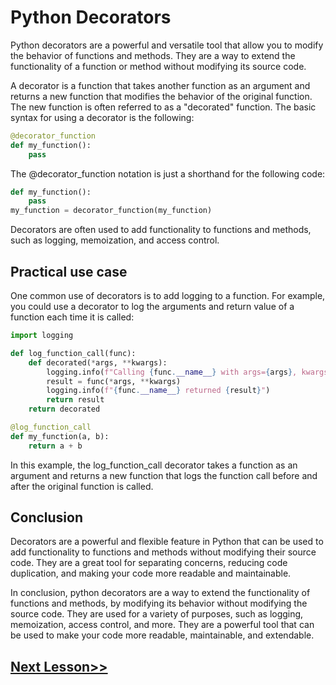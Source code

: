 # Python Decorators
Python decorators are a powerful and versatile tool that allow you to modify the behavior of functions and methods. They are a way to extend the functionality of a function or method without modifying its source code.

A decorator is a function that takes another function as an argument and returns a new function that modifies the behavior of the original function. The new function is often referred to as a "decorated" function. The basic syntax for using a decorator is the following:
```python
@decorator_function
def my_function():
    pass
```

The @decorator_function notation is just a shorthand for the following code:
```python
def my_function():
    pass
my_function = decorator_function(my_function)
```
Decorators are often used to add functionality to functions and methods, such as logging, memoization, and access control.

## Practical use case
One common use of decorators is to add logging to a function. For example, you could use a decorator to log the arguments and return value of a function each time it is called:
```python
import logging

def log_function_call(func):
    def decorated(*args, **kwargs):
        logging.info(f"Calling {func.__name__} with args={args}, kwargs={kwargs}")
        result = func(*args, **kwargs)
        logging.info(f"{func.__name__} returned {result}")
        return result
    return decorated

@log_function_call
def my_function(a, b):
    return a + b
```

In this example, the log_function_call decorator takes a function as an argument and returns a new function that logs the function call before and after the original function is called.

## Conclusion
Decorators are a powerful and flexible feature in Python that can be used to add functionality to functions and methods without modifying their source code. They are a great tool for separating concerns, reducing code duplication, and making your code more readable and maintainable.

In conclusion, python decorators are a way to extend the functionality of functions and methods, by modifying its behavior without modifying the source code. They are used for a variety of purposes, such as logging, memoization, access control, and more. They are a powerful tool that can be used to make your code more readable, maintainable, and extendable.
## [Next Lesson>>](https://replit.com/@codewithharry/60-Day-60-Getters-and-Setters)
